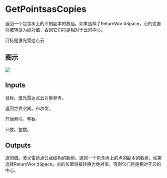 # GetPointsasCopies

返回一个包含树上的点的副本的数组。如果选择了ReturnWorldSpace，点的位置将被转换为绝对值，否则它们将是相对于云的中心。

目标是激光雷达点云

## 图示

![]($-20221218-19431190.png)

## Inputs

目标。激光雷达点云对象参考。

返回世界空间。布尔型。

开始索引。整数。

计数。整数。  

## Outputs

返回值。激光雷达点云点结构的数组。返回一个包含树上的点的副本的数组。如果选择ReturnWorldSpace，点的位置将被转换为绝对值，否则它们将是相对于云的中心。
